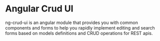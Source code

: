 # Angular Crud UI

ng-crud-ui is an angular module that provides you with common components and forms to help you rapidly implement editing and search forms based on models definitions and CRUD operations for REST apis.
